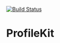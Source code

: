 [![Build Status](https://travis-ci.org/mbogh/ProfileKit.svg)](https://travis-ci.org/mbogh/ProfileKit)
# ProfileKit
